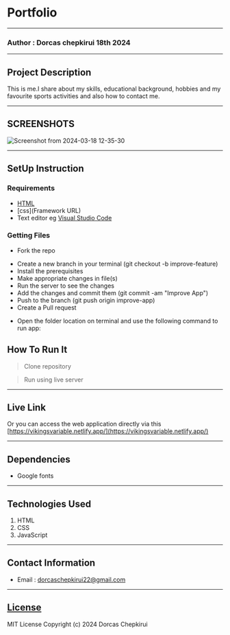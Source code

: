 # Portfolio
*****
### Author : Dorcas chepkirui 18th 2024
****
## Project Description
This is me.I share about my skills, educational background, hobbies and my favourite sports activities and also how to contact me.
******

## SCREENSHOTS
![Screenshot from 2024-03-18 12-35-30](https://github.com/dorcasjuanitah/Portfolio/assets/87186100/41f26a36-d4a3-4436-b6b1-2e9868e2b07e)




********
## SetUp Instruction
### Requirements
* [HTML](html.com)
* [css](Framework URL)
* Text editor eg [Visual Studio Code](https://code.visualstudio.com/download)


### Getting Files
* Fork the repo
- Create a new branch in your terminal (git checkout -b improve-feature)
- Install the prerequisites
- Make appropriate changes in file(s)
- Run the server to see the changes
- Add the changes and commit them (git commit -am "Improve App")
- Push to the branch (git push origin improve-app)
- Create a Pull request
* Open the folder location on terminal and use the following command to run app:

## How To Run It
>  Clone repository

> Run using live server
*****
## Live Link
Or you can access the web application directly via this [https://vikingsvariable.netlify.app/](https://vikingsvariable.netlify.app/)
*****
## Dependencies
- Google fonts

*****
## Technologies Used
1. HTML
2. CSS
3. JavaScript
*****
## Contact Information
* Email : dorcaschepkirui22@gmail.com
*****
## [License](LICENSE)
MIT License
Copyright (c) 2024 Dorcas Chepkirui
